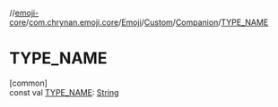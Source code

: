 //[emoji-core](../../../../../index.md)/[com.chrynan.emoji.core](../../../index.md)/[Emoji](../../index.md)/[Custom](../index.md)/[Companion](index.md)/[TYPE_NAME](-t-y-p-e_-n-a-m-e.md)

# TYPE_NAME

[common]\
const val [TYPE_NAME](-t-y-p-e_-n-a-m-e.md): [String](https://kotlinlang.org/api/latest/jvm/stdlib/kotlin/-string/index.html)
